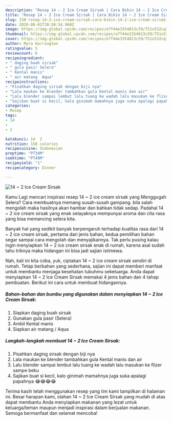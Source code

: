 ```yaml
---
description: "Resep 14 ~ 2 Ice Cream Sirsak | Cara Bikin 14 ~ 2 Ice Cream Sirsak Yang Lezat Sekali"
title: "Resep 14 ~ 2 Ice Cream Sirsak | Cara Bikin 14 ~ 2 Ice Cream Sirsak Yang Lezat Sekali"
slug: 330-resep-14-2-ice-cream-sirsak-cara-bikin-14-2-ice-cream-sirsak-yang-lezat-sekali
date: 2020-08-01T20:58:54.960Z
image: https://img-global.cpcdn.com/recipes/e7f44e3354813c59/751x532cq70/14-2-ice-cream-sirsak-foto-resep-utama.jpg
thumbnail: https://img-global.cpcdn.com/recipes/e7f44e3354813c59/751x532cq70/14-2-ice-cream-sirsak-foto-resep-utama.jpg
cover: https://img-global.cpcdn.com/recipes/e7f44e3354813c59/751x532cq70/14-2-ice-cream-sirsak-foto-resep-utama.jpg
author: Myra Harrington
ratingvalue: 5
reviewcount: 6
recipeingredient:
- " daging buah sirsak"
- " gula pasir Selera"
- " Kental manis"
- " air matang  Aqua"
recipeinstructions:
- "Pisahkan daging sirsak dengan biji nya"
- "Lala maukan ke blender tambahkan gula Kental manis dan air"
- "Lalu blender sampai lembut lalu tuang ke wadah lalu masukan ke flizer sampe beku"
- "Sajikan buat si kecil, kalo ginimah mamahnya juga suka apalagi papahnya 😂😂😂😂"
categories:
- Resep
tags:
- 14
- 
- 2

katakunci: 14  2 
nutrition: 158 calories
recipecuisine: Indonesian
preptime: "PT34M"
cooktime: "PT49M"
recipeyield: "1"
recipecategory: Dinner

---
```



![14 ~ 2 Ice Cream Sirsak](https://img-global.cpcdn.com/recipes/e7f44e3354813c59/751x532cq70/14-2-ice-cream-sirsak-foto-resep-utama.jpg)

Kamu Lagi mencari inspirasi resep 14 ~ 2 ice cream sirsak yang Menggugah Selera? Cara membuatnya memang susah-susah gampang. bila salah mengolah maka hasilnya akan hambar dan bahkan tidak sedap. Padahal 14 ~ 2 ice cream sirsak yang enak selayaknya mempunyai aroma dan cita rasa yang bisa memancing selera kita.



Banyak hal yang sedikit banyak berpengaruh terhadap kualitas rasa dari 14 ~ 2 ice cream sirsak, pertama dari jenis bahan, kedua pemilihan bahan segar sampai cara mengolah dan menyajikannya. Tak perlu pusing kalau ingin menyiapkan 14 ~ 2 ice cream sirsak enak di rumah, karena asal sudah tahu triknya maka hidangan ini bisa jadi sajian istimewa.


Nah, kali ini kita coba, yuk, ciptakan 14 ~ 2 ice cream sirsak sendiri di rumah. Tetap berbahan yang sederhana, sajian ini dapat memberi manfaat untuk membantu menjaga kesehatan tubuhmu sekeluarga. Anda dapat menyiapkan 14 ~ 2 Ice Cream Sirsak memakai 4 jenis bahan dan 4 tahap pembuatan. Berikut ini cara untuk membuat hidangannya.

<!--inarticleads1-->

##### Bahan-bahan dan bumbu yang digunakan dalam menyiapkan 14 ~ 2 Ice Cream Sirsak:

1. Siapkan  daging buah sirsak
1. Gunakan  gula pasir (Selera)
1. Ambil  Kental manis
1. Siapkan  air matang / Aqua




<!--inarticleads2-->

##### Langkah-langkah membuat 14 ~ 2 Ice Cream Sirsak:

1. Pisahkan daging sirsak dengan biji nya
1. Lala maukan ke blender tambahkan gula Kental manis dan air
1. Lalu blender sampai lembut lalu tuang ke wadah lalu masukan ke flizer sampe beku
1. Sajikan buat si kecil, kalo ginimah mamahnya juga suka apalagi papahnya 😂😂😂😂




Terima kasih telah menggunakan resep yang tim kami tampilkan di halaman ini. Besar harapan kami, olahan 14 ~ 2 Ice Cream Sirsak yang mudah di atas dapat membantu Anda menyiapkan makanan yang lezat untuk keluarga/teman maupun menjadi inspirasi dalam berjualan makanan. Semoga bermanfaat dan selamat mencoba!
